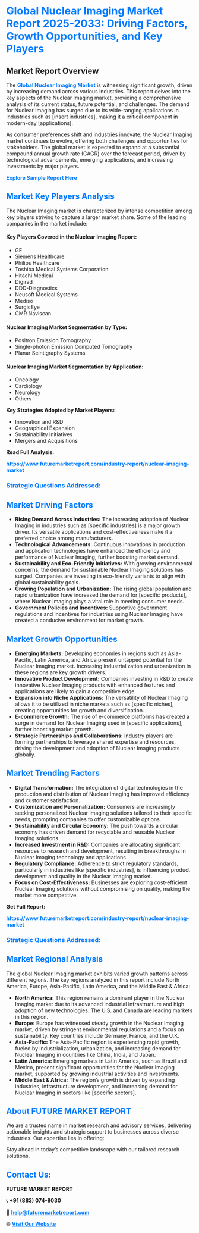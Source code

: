 <h1 style="color: #007BFF;">Global Nuclear Imaging Market Report 2025-2033: Driving Factors, Growth Opportunities, and Key Players</h1>

<section id="overview">
<h2>Market Report Overview</h2>
<p>The <a href="https://www.futuremarketreport.com/industry-report/nuclear-imaging-market" style="color: #007BFF; text-decoration: none;"><strong>Global Nuclear Imaging Market</strong></a> is witnessing significant growth, driven by increasing demand across various industries. This report delves into the key aspects of the Nuclear Imaging market, providing a comprehensive analysis of its current status, future potential, and challenges. The demand for Nuclear Imaging has surged due to its wide-ranging applications in industries such as [insert industries], making it a critical component in modern-day [applications].</p>
<p>As consumer preferences shift and industries innovate, the Nuclear Imaging market continues to evolve, offering both challenges and opportunities for stakeholders. The global market is expected to expand at a substantial compound annual growth rate (CAGR) over the forecast period, driven by technological advancements, emerging applications, and increasing investments by major players.</p>
</section>

<section id="overview">
<p><a href="https://www.futuremarketreport.com/request-sample/reportId=106491" style="color: #007BFF; text-decoration: none;"><strong>Explore Sample Report Here</strong></a></p>
</section>

<section id="key-players">
<h2 style="color: #007BFF;">Market Key Players Analysis</h2>
<p>The Nuclear Imaging market is characterized by intense competition among key players striving to capture a larger market share. Some of the leading companies in the market include:</p>
<h4>Key Players Covered in the Nuclear Imaging Report:</h4>
<ul><li>GE</li><li>Siemens Healthcare</li><li>Philips Healthcare</li><li>Toshiba Medical Systems Corporation</li><li>Hitachi Medical</li><li>Digirad</li><li>DDD-Diagnostics</li><li>Neusoft Medical Systems</li><li>Mediso</li><li>SurgicEye</li><li>CMR Naviscan</li></ul>
<h4>Nuclear Imaging Market Segmentation by Type:</h4>
<ul><li>Positron Emission Tomography</li><li>Single-photon Emission Computed Tomography</li><li>Planar Scintigraphy Systems</li></ul>

<h4>Nuclear Imaging Market Segmentation by Application:</h4>
<ul><li>Oncology</li><li>Cardiology</li><li>Neurology</li><li>Others</li></ul>
<p><strong>Key Strategies Adopted by Market Players:</strong></p>
<ul>
<li>Innovation and R&D</li>
<li>Geographical Expansion</li>
<li>Sustainability Initiatives</li>
<li>Mergers and Acquisitions</li>
</ul>
</section>

<section>
<p><strong>Read Full Analysis: </strong></p><a href="https://www.futuremarketreport.com/industry-report/nuclear-imaging-market" style="color: #007BFF; text-decoration: none;"><strong>https://www.futuremarketreport.com/industry-report/nuclear-imaging-market</strong></a>
<h3 style="color: #007BFF;">Strategic Questions Addressed:</h3>
</section>

<section id="driving-factors">
<h2 style="color: #007BFF;">Market Driving Factors</h2>
<ul>
<li><strong>Rising Demand Across Industries:</strong> The increasing adoption of Nuclear Imaging in industries such as [specific industries] is a major growth driver. Its versatile applications and cost-effectiveness make it a preferred choice among manufacturers.</li>
<li><strong>Technological Advancements:</strong> Continuous innovations in production and application technologies have enhanced the efficiency and performance of Nuclear Imaging, further boosting market demand.</li>
<li><strong>Sustainability and Eco-Friendly Initiatives:</strong> With growing environmental concerns, the demand for sustainable Nuclear Imaging solutions has surged. Companies are investing in eco-friendly variants to align with global sustainability goals.</li>
<li><strong>Growing Population and Urbanization:</strong> The rising global population and rapid urbanization have increased the demand for [specific products], where Nuclear Imaging plays a vital role in meeting consumer needs.</li>
<li><strong>Government Policies and Incentives:</strong> Supportive government regulations and incentives for industries using Nuclear Imaging have created a conducive environment for market growth.</li>
</ul>
</section>

<section id="growth-opportunities">
<h2 style="color: #007BFF;">Market Growth Opportunities</h2>
<ul>
<li><strong>Emerging Markets:</strong> Developing economies in regions such as Asia-Pacific, Latin America, and Africa present untapped potential for the Nuclear Imaging market. Increasing industrialization and urbanization in these regions are key growth drivers.</li>
<li><strong>Innovative Product Development:</strong> Companies investing in R&D to create innovative Nuclear Imaging products with enhanced features and applications are likely to gain a competitive edge.</li>
<li><strong>Expansion into Niche Applications:</strong> The versatility of Nuclear Imaging allows it to be utilized in niche markets such as [specific niches], creating opportunities for growth and diversification.</li>
<li><strong>E-commerce Growth:</strong> The rise of e-commerce platforms has created a surge in demand for Nuclear Imaging used in [specific applications], further boosting market growth.</li>
<li><strong>Strategic Partnerships and Collaborations:</strong> Industry players are forming partnerships to leverage shared expertise and resources, driving the development and adoption of Nuclear Imaging products globally.</li>
</ul>
</section>

<section id="trending-factors">
<h2 style="color: #007BFF;">Market Trending Factors</h2>
<ul>
<li><strong>Digital Transformation:</strong> The integration of digital technologies in the production and distribution of Nuclear Imaging has improved efficiency and customer satisfaction.</li>
<li><strong>Customization and Personalization:</strong> Consumers are increasingly seeking personalized Nuclear Imaging solutions tailored to their specific needs, prompting companies to offer customizable options.</li>
<li><strong>Sustainability and Circular Economy:</strong> The push towards a circular economy has driven demand for recyclable and reusable Nuclear Imaging solutions.</li>
<li><strong>Increased Investment in R&D:</strong> Companies are allocating significant resources to research and development, resulting in breakthroughs in Nuclear Imaging technology and applications.</li>
<li><strong>Regulatory Compliance:</strong> Adherence to strict regulatory standards, particularly in industries like [specific industries], is influencing product development and quality in the Nuclear Imaging market.</li>
<li><strong>Focus on Cost-Effectiveness:</strong> Businesses are exploring cost-efficient Nuclear Imaging solutions without compromising on quality, making the market more competitive.</li>
</ul>
</section>

<section>
<p><strong>Get Full Report: </strong></p><a href="https://www.futuremarketreport.com/industry-report/nuclear-imaging-market" style="color: #007BFF; text-decoration: none;"><strong>https://www.futuremarketreport.com/industry-report/nuclear-imaging-market</strong></a>
<h3 style="color: #007BFF;">Strategic Questions Addressed:</h3>
</section>


<section id="regional-analysis">
<h2 style="color: #007BFF;">Market Regional Analysis</h2>
<p>The global Nuclear Imaging market exhibits varied growth patterns across different regions. The key regions analyzed in this report include North America, Europe, Asia-Pacific, Latin America, and the Middle East & Africa:</p>
<ul>
<li><strong>North America:</strong> This region remains a dominant player in the Nuclear Imaging market due to its advanced industrial infrastructure and high adoption of new technologies. The U.S. and Canada are leading markets in this region.</li>
<li><strong>Europe:</strong> Europe has witnessed steady growth in the Nuclear Imaging market, driven by stringent environmental regulations and a focus on sustainability. Key countries include Germany, France, and the U.K.</li>
<li><strong>Asia-Pacific:</strong> The Asia-Pacific region is experiencing rapid growth, fueled by industrialization, urbanization, and increasing demand for Nuclear Imaging in countries like China, India, and Japan.</li>
<li><strong>Latin America:</strong> Emerging markets in Latin America, such as Brazil and Mexico, present significant opportunities for the Nuclear Imaging market, supported by growing industrial activities and investments.</li>
<li><strong>Middle East & Africa:</strong> The region’s growth is driven by expanding industries, infrastructure development, and increasing demand for Nuclear Imaging in sectors like [specific sectors].</li>
</ul>
</section>

<footer>
<h2 style="color: #007BFF;">About FUTURE MARKET REPORT</h2>
<p>We are a trusted name in market research and advisory services, delivering actionable insights and strategic support to businesses across diverse industries. Our expertise lies in offering:</p>

<p>Stay ahead in today’s competitive landscape with our tailored research solutions.</p>

<h2 style="color: #007BFF;">Contact Us:</h2>
<p><strong>FUTURE MARKET REPORT</strong></p>
<p>📞 <strong>+91 (883) 074-8030</strong></p>
<p>📧 <strong><a href="mailto:help@futuremarketreport.com" style="color: #007BFF;">help@futuremarketreport.com</a></strong></p>
<p>🌐 <strong><a href="https://www.futuremarketreport.com/" style="color: #007BFF;">Visit Our Website</a></strong></p>
</footer>